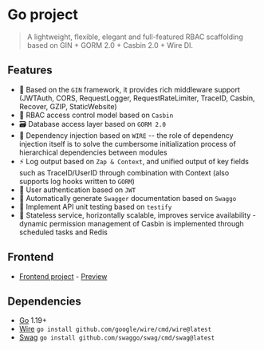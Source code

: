 # Go project

> A lightweight, flexible, elegant and full-featured RBAC scaffolding based on GIN + GORM 2.0 + Casbin 2.0 + Wire DI.

## Features

- :toolbox: Based on the `GIN` framework, it provides rich middleware support (JWTAuth, CORS, RequestLogger, RequestRateLimiter, TraceID, Casbin, Recover, GZIP, StaticWebsite)
- :closed_lock_with_key: RBAC access control model based on `Casbin`
- :card_file_box: Database access layer based on `GORM 2.0`
- :electric_plug: Dependency injection based on `WIRE` -- the role of dependency injection itself is to solve the cumbersome initialization process of hierarchical dependencies between modules
- :zap: Log output based on `Zap & Context`, and unified output of key fields such as TraceID/UserID through combination with Context (also supports log hooks written to `GORM`)
- :key: User authentication based on `JWT`
- :microscope: Automatically generate `Swagger` documentation based on `Swaggo`
- :test_tube: Implement API unit testing based on `testify`
- :100: Stateless service, horizontally scalable, improves service availability - dynamic permission management of Casbin is implemented through scheduled tasks and Redis

## Frontend

- [Frontend project](https://github.com/gin-admin/gin-admin-frontend) - [Preview](https://github.com/ali-mahdavi-bn/base-project-front-react)

## Dependencies

- [Go](https://golang.org/) 1.19+
- [Wire](github.com/google/wire) `go install github.com/google/wire/cmd/wire@latest`
- [Swag](github.com/swaggo/swag) `go install github.com/swaggo/swag/cmd/swag@latest`
